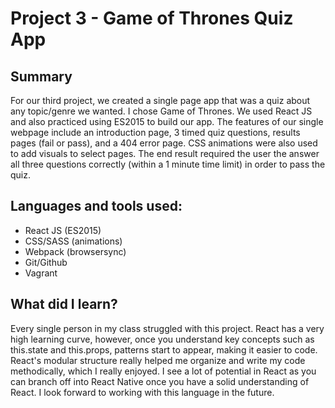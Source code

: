 # Project 3 - Game of Thrones Quiz App

## Summary
For our third project, we created a single page app that was a quiz about any topic/genre we wanted. I chose Game of Thrones. We used React JS and also practiced using ES2015 to build our app. The features of our single webpage include an introduction page, 3 timed quiz questions, results pages (fail or pass), and a 404 error page. CSS animations were also used to add visuals to select pages. The end result required the user the answer all three questions correctly (within a 1 minute time limit) in order to pass the quiz.

## Languages and tools used:
- React JS (ES2015)
- CSS/SASS (animations)
- Webpack (browsersync)
- Git/Github
- Vagrant

## What did I learn?
Every single person in my class struggled with this project. React has a very high learning curve, however, once you understand key concepts such as this.state and this.props, patterns start to appear, making it easier to code. React's modular structure really  helped me organize and write my code methodically, which I really enjoyed. I see a lot of potential in React as you can branch off into React Native once you have a solid understanding of React. I look forward to working with this language in the future.
